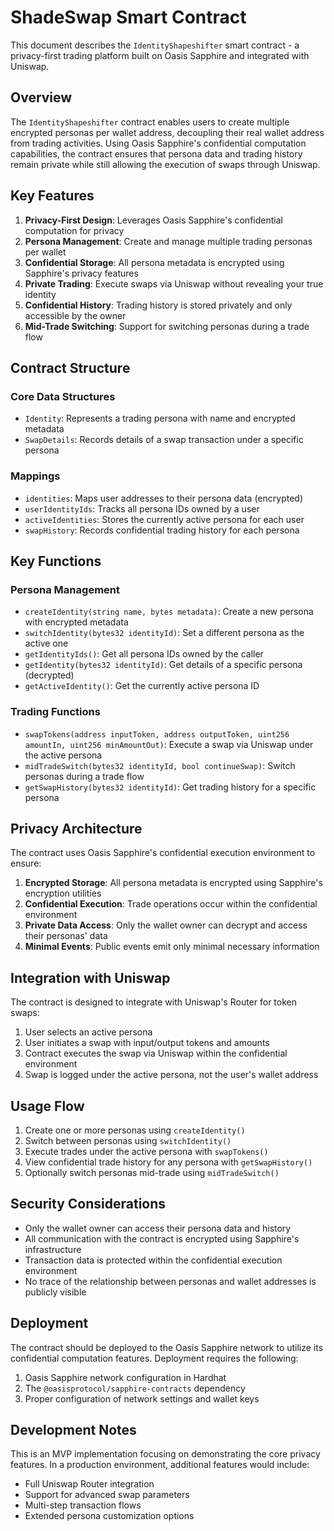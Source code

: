 # ShadeSwap Smart Contract

This document describes the `IdentityShapeshifter` smart contract - a privacy-first trading platform built on Oasis Sapphire and integrated with Uniswap.

## Overview

The `IdentityShapeshifter` contract enables users to create multiple encrypted personas per wallet address, decoupling their real wallet address from trading activities. Using Oasis Sapphire's confidential computation capabilities, the contract ensures that persona data and trading history remain private while still allowing the execution of swaps through Uniswap.

## Key Features

1. **Privacy-First Design**: Leverages Oasis Sapphire's confidential computation for privacy
2. **Persona Management**: Create and manage multiple trading personas per wallet
3. **Confidential Storage**: All persona metadata is encrypted using Sapphire's privacy features
4. **Private Trading**: Execute swaps via Uniswap without revealing your true identity
5. **Confidential History**: Trading history is stored privately and only accessible by the owner
6. **Mid-Trade Switching**: Support for switching personas during a trade flow

## Contract Structure

### Core Data Structures

- `Identity`: Represents a trading persona with name and encrypted metadata
- `SwapDetails`: Records details of a swap transaction under a specific persona

### Mappings

- `identities`: Maps user addresses to their persona data (encrypted)
- `userIdentityIds`: Tracks all persona IDs owned by a user
- `activeIdentities`: Stores the currently active persona for each user
- `swapHistory`: Records confidential trading history for each persona

## Key Functions

### Persona Management

- `createIdentity(string name, bytes metadata)`: Create a new persona with encrypted metadata
- `switchIdentity(bytes32 identityId)`: Set a different persona as the active one
- `getIdentityIds()`: Get all persona IDs owned by the caller
- `getIdentity(bytes32 identityId)`: Get details of a specific persona (decrypted)
- `getActiveIdentity()`: Get the currently active persona ID

### Trading Functions

- `swapTokens(address inputToken, address outputToken, uint256 amountIn, uint256 minAmountOut)`: Execute a swap via Uniswap under the active persona
- `midTradeSwitch(bytes32 identityId, bool continueSwap)`: Switch personas during a trade flow
- `getSwapHistory(bytes32 identityId)`: Get trading history for a specific persona

## Privacy Architecture

The contract uses Oasis Sapphire's confidential execution environment to ensure:

1. **Encrypted Storage**: All persona metadata is encrypted using Sapphire's encryption utilities
2. **Confidential Execution**: Trade operations occur within the confidential environment
3. **Private Data Access**: Only the wallet owner can decrypt and access their personas' data
4. **Minimal Events**: Public events emit only minimal necessary information

## Integration with Uniswap

The contract is designed to integrate with Uniswap's Router for token swaps:

1. User selects an active persona
2. User initiates a swap with input/output tokens and amounts
3. Contract executes the swap via Uniswap within the confidential environment
4. Swap is logged under the active persona, not the user's wallet address

## Usage Flow

1. Create one or more personas using `createIdentity()`
2. Switch between personas using `switchIdentity()`
3. Execute trades under the active persona with `swapTokens()`
4. View confidential trade history for any persona with `getSwapHistory()`
5. Optionally switch personas mid-trade using `midTradeSwitch()`

## Security Considerations

- Only the wallet owner can access their persona data and history
- All communication with the contract is encrypted using Sapphire's infrastructure
- Transaction data is protected within the confidential execution environment
- No trace of the relationship between personas and wallet addresses is publicly visible

## Deployment

The contract should be deployed to the Oasis Sapphire network to utilize its confidential computation features. Deployment requires the following:

1. Oasis Sapphire network configuration in Hardhat
2. The `@oasisprotocol/sapphire-contracts` dependency
3. Proper configuration of network settings and wallet keys

## Development Notes

This is an MVP implementation focusing on demonstrating the core privacy features. In a production environment, additional features would include:

- Full Uniswap Router integration
- Support for advanced swap parameters
- Multi-step transaction flows
- Extended persona customization options
